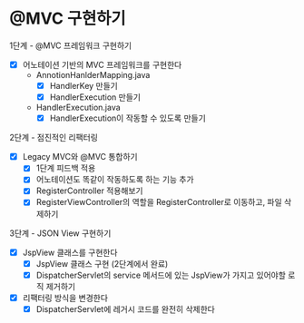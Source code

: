 # @MVC 구현하기

1단계 - @MVC 프레임워크 구현하기
- [x] 어노테이션 기반의 MVC 프레임워크를 구현한다
  - AnnotionHanlderMapping.java
    - [x] HandlerKey 만들기
    - [x] HandlerExecution 만들기
  - HandlerExecution.java
    - [x] HandlerExecution이 작동할 수 있도록 만들기

2단계 - 점진적인 리팩터링
- [x] Legacy MVC와 @MVC 통합하기
  - [x] 1단계 피드백 적용
  - [x] 어노테이션도 똑같이 작동하도록 하는 기능 추가
  - [x] RegisterController 적용해보기
  - [x] RegisterViewController의 역할을 RegisterController로 이동하고, 파일 삭제하기

3단계 - JSON View 구현하기
- [x] JspView 클래스를 구현한다
  - [x] JspView 클래스 구현 (2단계에서 완료)
  - [x] DispatcherServlet의 service 메서드에 있는 JspView가 가지고 있어야할 로직 제거하기
- [x] 리팩터링 방식을 변경한다
  - [x] DispatcherServlet에 레거시 코드를 완전히 삭제한다
